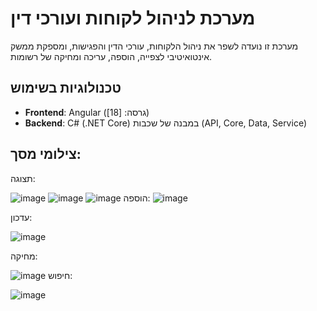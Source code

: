 # מערכת לניהול לקוחות ועורכי דין

מערכת זו נועדה לשפר את ניהול הלקוחות, עורכי הדין והפגישות, ומספקת ממשק אינטואיטיבי לצפייה, הוספה, עריכה ומחיקה של רשומות.

## טכנולוגיות בשימוש
- **Frontend**: Angular (גרסה: [18])
- **Backend**: C# (.NET Core) במבנה של שכבות (API, Core, Data, Service)
## צילומי מסך:
תצוגה:

![image](https://github.com/user-attachments/assets/003ac3bf-33fc-48a0-bfe3-1e2bd206b99d)
![image](https://github.com/user-attachments/assets/4608433b-3b35-48c3-b887-3efcddba5b3d)
![image](https://github.com/user-attachments/assets/b1ee1dcf-86e1-4bb3-a5bd-0622db3eb7aa)
הוספה:
![image](https://github.com/user-attachments/assets/2ebc2822-ab96-4d92-89a3-00b1d128161a)

עדכון:

![image](https://github.com/user-attachments/assets/7e54cf9f-3195-41fb-883a-d67aed311fae)

מחיקה:

![image](https://github.com/user-attachments/assets/ed5d1f0f-f346-4c41-bd3f-132a9de556f4)
חיפוש:


![image](https://github.com/user-attachments/assets/e188700e-ac54-4917-96fe-a61b23d33592)







